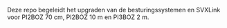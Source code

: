 Deze repo begeleidt het upgraden van de besturingssystemen en SVXLink voor PI2BOZ 70 cm, PI2BOZ 10 m en PI3BOZ 2 m.
